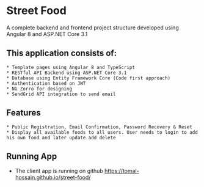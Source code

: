 # Street Food
A complete backend and frontend project structure developed using Angular 8 and ASP.NET Core 3.1

## This application consists of:
    * Template pages using Angular 8 and TypeScript
    * RESTful API Backend using ASP.NET Core 3.1
    * Database using Entity Framework Core (Code first approach)
    * Authentication based on JWT
    * NG Zorro for designing
    * SendGrid API integration to send email

## Features
    * Public Registration, Email Confirmation, Password Recovery & Reset
    * Display all available foods to all users. User needs to login to add his own food and later update add delete
    
## Running App
   * The client app is running on github https://tomal-hossain.github.io/street-food/
